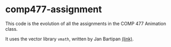 # comp477-assignment

This code is the evolution of all the assignments in the COMP 477 Animation class.

It uses the vector library `vmath`, written by Jan Bartipan [(link)](http://bartipan.net/vmath/).
